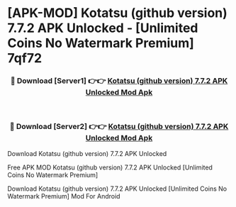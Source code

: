 # [APK-MOD] Kotatsu (github version) 7.7.2 APK Unlocked - [Unlimited Coins No Watermark Premium] 7qf72



<div align="center">
<h3>🔴 Download [Server1] 👉👉 <a href="https://momento.my/?title=Kotatsu_(github_version)_7.7.2_APK_Unlocked">Kotatsu (github version) 7.7.2 APK Unlocked Mod Apk</a></h3><br>

<h3>🔴 Download [Server2] 👉👉 <a href="https://momento.my/?title=Kotatsu_(github_version)_7.7.2_APK_Unlocked">Kotatsu (github version) 7.7.2 APK Unlocked Mod Apk</a></h3>
</div>



Download Kotatsu (github version) 7.7.2 APK Unlocked 

Free APK MOD Kotatsu (github version) 7.7.2 APK Unlocked [Unlimited Coins No Watermark Premium]

Download Kotatsu (github version) 7.7.2 APK Unlocked [Unlimited Coins No Watermark Premium] Mod For Android
